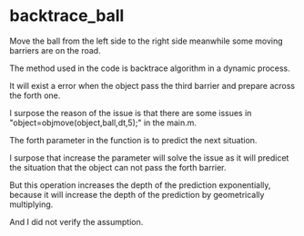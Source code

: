 # backtrace_ball

Move the ball from the left side to the right side meanwhile some moving barriers are on the road.

The method used in the code is backtrace algorithm in a dynamic process.

It will exist a error when the object pass the third barrier and prepare across the forth one.

I surpose the reason of the issue is that there are some issues in "object=objmove(object,ball,dt,5);" in the main.m.

The forth parameter in the function is to predict the next situation.

I surpose that increase the parameter will solve the issue as it will predicet the situation that the object can not pass the forth barrier.

But this operation increases the depth of the prediction exponentially, because it will increase the depth of the prediction by geometrically multiplying.

And I did not verify the assumption.
